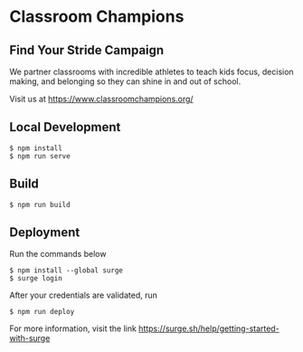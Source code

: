 # Classroom Champions

## Find Your Stride Campaign

We partner classrooms with incredible athletes to teach kids focus, decision making, and belonging so they can shine in and out of school.

Visit us at https://www.classroomchampions.org/

## Local Development

```
$ npm install
$ npm run serve
```

## Build
```
$ npm run build
```

## Deployment
Run the commands below
```
$ npm install --global surge
$ surge login
```
After your credentials are validated, run
```
$ npm run deploy
```

For more information, visit the link https://surge.sh/help/getting-started-with-surge
